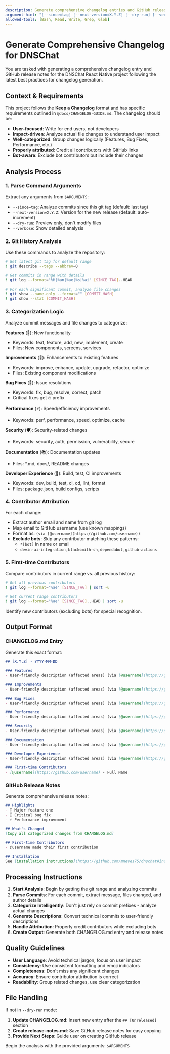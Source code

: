 ```yaml
---
description: Generate comprehensive changelog entries and GitHub release notes from git history
argument-hint: "[--since=tag] [--next-version=X.Y.Z] [--dry-run] [--verbose]"
allowed-tools: [Bash, Read, Write, Grep, Glob]
---
```


# Generate Comprehensive Changelog for DNSChat

You are tasked with generating a comprehensive changelog entry and GitHub release notes for the DNSChat React Native project following the latest best practices for changelog generation.

## Context & Requirements

This project follows the **Keep a Changelog** format and has specific requirements outlined in `@docs/CHANGELOG-GUIDE.md`. The changelog should be:

- **User-focused**: Write for end users, not developers
- **Impact-driven**: Analyze actual file changes to understand user impact
- **Well-categorized**: Group changes logically (Features, Bug Fixes, Performance, etc.)
- **Properly attributed**: Credit all contributors with GitHub links
- **Bot-aware**: Exclude bot contributors but include their changes

## Analysis Process

### 1. Parse Command Arguments
Extract any arguments from `$ARGUMENTS`:
- `--since=tag`: Analyze commits since this git tag (default: last tag)
- `--next-version=X.Y.Z`: Version for the new release (default: auto-increment)
- `--dry-run`: Preview only, don't modify files
- `--verbose`: Show detailed analysis

### 2. Git History Analysis
Use these commands to analyze the repository:

```bash
# Get latest git tag for default range
! git describe --tags --abbrev=0

# Get commits in range with details
! git log --format="%H|%an|%ae|%s|%ai" [SINCE_TAG]..HEAD

# For each significant commit, analyze file changes
! git show --name-only --format="" [COMMIT_HASH]
! git show --stat [COMMIT_HASH]
```

### 3. Categorization Logic

Analyze commit messages and file changes to categorize:

**Features** (🎯): New functionality
- Keywords: feat, feature, add, new, implement, create
- Files: New components, screens, services

**Improvements** (🔧): Enhancements to existing features
- Keywords: improve, enhance, update, upgrade, refactor, optimize
- Files: Existing component modifications

**Bug Fixes** (🐛): Issue resolutions
- Keywords: fix, bug, resolve, correct, patch
- Critical fixes get 🔥 prefix

**Performance** (⚡): Speed/efficiency improvements
- Keywords: perf, performance, speed, optimize, cache

**Security** (🛡️): Security-related changes
- Keywords: security, auth, permission, vulnerability, secure

**Documentation** (📚): Documentation updates
- Files: *.md, docs/, README changes

**Developer Experience** (🔧): Build, test, CI improvements
- Keywords: dev, build, test, ci, cd, lint, format
- Files: package.json, build configs, scripts

### 4. Contributor Attribution

For each change:
- Extract author email and name from git log
- Map email to GitHub username (use known mappings)
- Format as: `(via [@username](https://github.com/username))`
- **Exclude bots**: Skip any contributor matching these patterns:
  - `*[bot]` in name or email
  - `devin-ai-integration`, `blacksmith-sh`, `dependabot`, `github-actions`

### 5. First-time Contributors

Compare contributors in current range vs. all previous history:
```bash
# Get all previous contributors
! git log --format="%ae" [SINCE_TAG] | sort -u

# Get current range contributors  
! git log --format="%ae" [SINCE_TAG]..HEAD | sort -u
```

Identify new contributors (excluding bots) for special recognition.

## Output Format

### CHANGELOG.md Entry

Generate this exact format:

```markdown
## [X.Y.Z] - YYYY-MM-DD

### Features
- User-friendly description (affected areas) (via [@username](https://github.com/username))

### Improvements  
- User-friendly description (affected areas) (via [@username](https://github.com/username))

### Bug Fixes
- User-friendly description (affected areas) (via [@username](https://github.com/username))

### Performance
- User-friendly description (affected areas) (via [@username](https://github.com/username))

### Security
- User-friendly description (affected areas) (via [@username](https://github.com/username))

### Documentation
- User-friendly description (affected areas) (via [@username](https://github.com/username))

### Developer Experience
- User-friendly description (affected areas) (via [@username](https://github.com/username))

### First-time Contributors
- [@username](https://github.com/username) - Full Name
```

### GitHub Release Notes

Generate comprehensive release notes:

```markdown
## Highlights
- 🎯 Major feature one
- 🐛 Critical bug fix  
- ⚡ Performance improvement

## What's Changed
[Copy all categorized changes from CHANGELOG.md]

## First-time Contributors
- @username made their first contribution

## Installation
See [installation instructions](https://github.com/mneves75/dnschat#installation)
```

## Processing Instructions

1. **Start Analysis**: Begin by getting the git range and analyzing commits
2. **Parse Commits**: For each commit, extract message, files changed, and author details
3. **Categorize Intelligently**: Don't just rely on commit prefixes - analyze actual changes
4. **Generate Descriptions**: Convert technical commits to user-friendly descriptions
5. **Handle Attribution**: Properly credit contributors while excluding bots
6. **Create Output**: Generate both CHANGELOG.md entry and release notes

## Quality Guidelines

- **User Language**: Avoid technical jargon, focus on user impact
- **Consistency**: Use consistent formatting and emoji indicators
- **Completeness**: Don't miss any significant changes
- **Accuracy**: Ensure contributor attribution is correct
- **Readability**: Group related changes, use clear categorization

## File Handling

If not in `--dry-run` mode:
1. **Update CHANGELOG.md**: Insert new entry after the `## [Unreleased]` section
2. **Create release-notes.md**: Save GitHub release notes for easy copying
3. **Provide Next Steps**: Guide user on creating GitHub release

Begin the analysis with the provided arguments: `$ARGUMENTS`